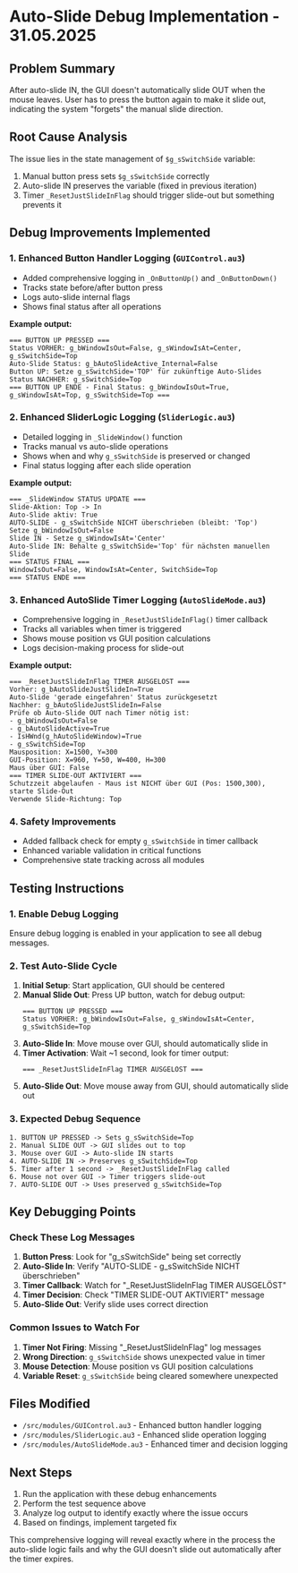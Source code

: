 # Auto-Slide Debug Implementation - 31.05.2025

## Problem Summary
After auto-slide IN, the GUI doesn't automatically slide OUT when the mouse leaves. User has to press the button again to make it slide out, indicating the system "forgets" the manual slide direction.

## Root Cause Analysis
The issue lies in the state management of `$g_sSwitchSide` variable:
1. Manual button press sets `$g_sSwitchSide` correctly
2. Auto-slide IN preserves the variable (fixed in previous iteration)
3. Timer `_ResetJustSlideInFlag` should trigger slide-out but something prevents it

## Debug Improvements Implemented

### 1. Enhanced Button Handler Logging (`GUIControl.au3`)
- Added comprehensive logging in `_OnButtonUp()` and `_OnButtonDown()`
- Tracks state before/after button press
- Logs auto-slide internal flags
- Shows final status after all operations

**Example output:**
```
=== BUTTON UP PRESSED ===
Status VORHER: g_bWindowIsOut=False, g_sWindowIsAt=Center, g_sSwitchSide=Top
Auto-Slide Status: g_bAutoSlideActive_Internal=False
Button UP: Setze g_sSwitchSide='TOP' für zukünftige Auto-Slides
Status NACHHER: g_sSwitchSide=Top
=== BUTTON UP ENDE - Final Status: g_bWindowIsOut=True, g_sWindowIsAt=Top, g_sSwitchSide=Top ===
```

### 2. Enhanced SliderLogic Logging (`SliderLogic.au3`)
- Detailed logging in `_SlideWindow()` function
- Tracks manual vs auto-slide operations
- Shows when and why `g_sSwitchSide` is preserved or changed
- Final status logging after each slide operation

**Example output:**
```
=== _SlideWindow STATUS UPDATE ===
Slide-Aktion: Top -> In
Auto-Slide aktiv: True
AUTO-SLIDE - g_sSwitchSide NICHT überschrieben (bleibt: 'Top')
Setze g_bWindowIsOut=False
Slide IN - Setze g_sWindowIsAt='Center'
Auto-Slide IN: Behalte g_sSwitchSide='Top' für nächsten manuellen Slide
=== STATUS FINAL ===
WindowIsOut=False, WindowIsAt=Center, SwitchSide=Top
=== STATUS ENDE ===
```

### 3. Enhanced AutoSlide Timer Logging (`AutoSlideMode.au3`)
- Comprehensive logging in `_ResetJustSlideInFlag()` timer callback
- Tracks all variables when timer is triggered
- Shows mouse position vs GUI position calculations
- Logs decision-making process for slide-out

**Example output:**
```
=== _ResetJustSlideInFlag TIMER AUSGELÖST ===
Vorher: g_bAutoSlideJustSlideIn=True
Auto-Slide 'gerade eingefahren' Status zurückgesetzt
Nachher: g_bAutoSlideJustSlideIn=False
Prüfe ob Auto-Slide OUT nach Timer nötig ist:
- g_bWindowIsOut=False
- g_bAutoSlideActive=True
- IsHWnd(g_hAutoSlideWindow)=True
- g_sSwitchSide=Top
Mausposition: X=1500, Y=300
GUI-Position: X=960, Y=50, W=400, H=300
Maus über GUI: False
=== TIMER SLIDE-OUT AKTIVIERT ===
Schutzzeit abgelaufen - Maus ist NICHT über GUI (Pos: 1500,300), starte Slide-Out
Verwende Slide-Richtung: Top
```

### 4. Safety Improvements
- Added fallback check for empty `g_sSwitchSide` in timer callback
- Enhanced variable validation in critical functions
- Comprehensive state tracking across all modules

## Testing Instructions

### 1. Enable Debug Logging
Ensure debug logging is enabled in your application to see all debug messages.

### 2. Test Auto-Slide Cycle
1. **Initial Setup**: Start application, GUI should be centered
2. **Manual Slide Out**: Press UP button, watch for debug output:
   ```
   === BUTTON UP PRESSED ===
   Status VORHER: g_bWindowIsOut=False, g_sWindowIsAt=Center, g_sSwitchSide=Top
   ```
3. **Auto-Slide In**: Move mouse over GUI, should automatically slide in
4. **Timer Activation**: Wait ~1 second, look for timer output:
   ```
   === _ResetJustSlideInFlag TIMER AUSGELÖST ===
   ```
5. **Auto-Slide Out**: Move mouse away from GUI, should automatically slide out

### 3. Expected Debug Sequence
```
1. BUTTON UP PRESSED -> Sets g_sSwitchSide=Top
2. Manual SLIDE OUT -> GUI slides out to top
3. Mouse over GUI -> Auto-slide IN starts
4. AUTO-SLIDE IN -> Preserves g_sSwitchSide=Top
5. Timer after 1 second -> _ResetJustSlideInFlag called
6. Mouse not over GUI -> Timer triggers slide-out
7. AUTO-SLIDE OUT -> Uses preserved g_sSwitchSide=Top
```

## Key Debugging Points

### Check These Log Messages
1. **Button Press**: Look for "g_sSwitchSide" being set correctly
2. **Auto-Slide In**: Verify "AUTO-SLIDE - g_sSwitchSide NICHT überschrieben"
3. **Timer Callback**: Watch for "_ResetJustSlideInFlag TIMER AUSGELÖST"
4. **Timer Decision**: Check "TIMER SLIDE-OUT AKTIVIERT" message
5. **Auto-Slide Out**: Verify slide uses correct direction

### Common Issues to Watch For
1. **Timer Not Firing**: Missing "_ResetJustSlideInFlag" log messages
2. **Wrong Direction**: `g_sSwitchSide` shows unexpected value in timer
3. **Mouse Detection**: Mouse position vs GUI position calculations
4. **Variable Reset**: `g_sSwitchSide` being cleared somewhere unexpected

## Files Modified
- `/src/modules/GUIControl.au3` - Enhanced button handler logging
- `/src/modules/SliderLogic.au3` - Enhanced slide operation logging  
- `/src/modules/AutoSlideMode.au3` - Enhanced timer and decision logging

## Next Steps
1. Run the application with these debug enhancements
2. Perform the test sequence above
3. Analyze log output to identify exactly where the issue occurs
4. Based on findings, implement targeted fix

This comprehensive logging will reveal exactly where in the process the auto-slide logic fails and why the GUI doesn't slide out automatically after the timer expires.